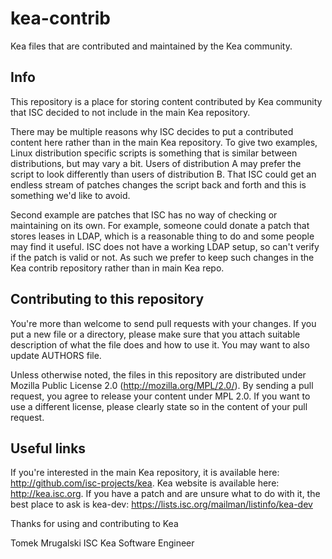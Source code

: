 # kea-contrib
Kea files that are contributed and maintained by the Kea community.

## Info

This repository is a place for storing content contributed by Kea
community that ISC decided to not include in the main Kea repository.

There may be multiple reasons why ISC decides to put a contributed
content here rather than in the main Kea repository. To give two
examples, Linux distribution specific scripts is something that is
similar between distributions, but may vary a bit. Users of distribution
A may prefer the script to look differently than users of distribution
B. That ISC could get an endless stream of patches changes the script
back and forth and this is something we'd like to avoid.

Second example are patches that ISC has no way of checking or maintaining
on its own. For example, someone could donate a patch that stores
leases in LDAP, which is a reasonable thing to do and some people
may find it useful. ISC does not have a working LDAP setup, so can't
verify if the patch is valid or not. As such we prefer to keep such
changes in the Kea contrib repository rather than in main Kea repo.

## Contributing to this repository

You're more than welcome to send pull requests with your changes. If
you put a new file or a directory, please make sure that you attach
suitable description of what the file does and how to use it. You
may want to also update AUTHORS file.

Unless otherwise noted, the files in this repository are distributed
under Mozilla Public License 2.0 (http://mozilla.org/MPL/2.0/). By
sending a pull request, you agree to release your content under MPL 2.0.
If you want to use a different license, please clearly state so in the
content of your pull request.

## Useful links

If you're interested in the main Kea repository, it is available here:
http://github.com/isc-projects/kea. Kea website is available here:
http://kea.isc.org. If you have a patch and are unsure what to do with
it, the best place to ask is kea-dev:
https://lists.isc.org/mailman/listinfo/kea-dev

Thanks for using and contributing to Kea

Tomek Mrugalski
ISC Kea Software Engineer
